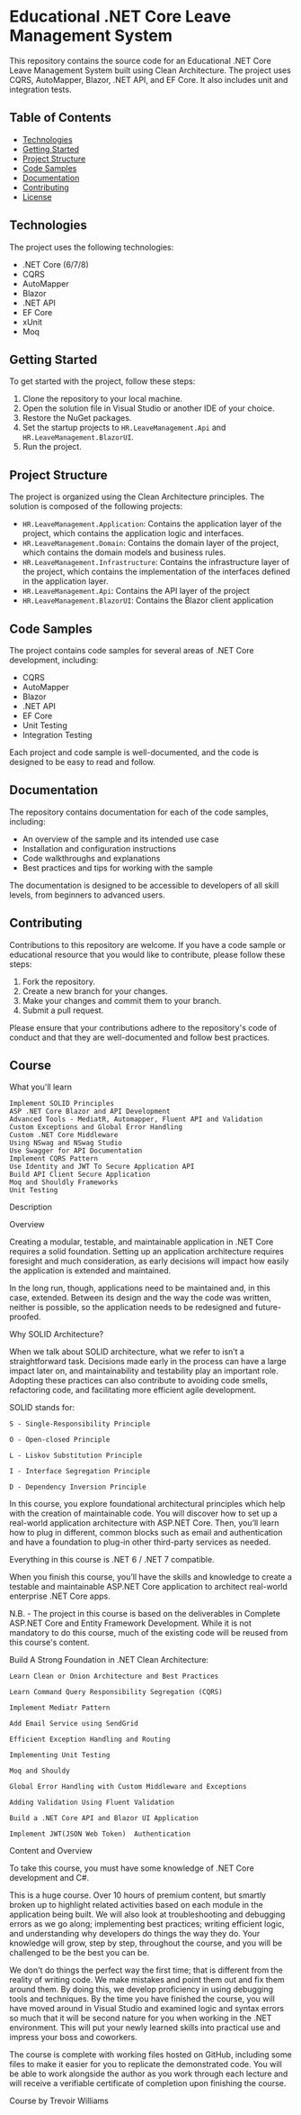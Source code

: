 # Educational .NET Core Leave Management System

This repository contains the source code for an Educational .NET Core Leave Management System built using Clean Architecture. The project uses CQRS, AutoMapper, Blazor, .NET API, and EF Core. It also includes unit and integration tests.


## Table of Contents

- [Technologies](#technologies)
- [Getting Started](#getting-started)
- [Project Structure](#project-structure)
- [Code Samples](#code-samples)
- [Documentation](#documentation)
- [Contributing](#contributing)
- [License](#license)

## Technologies

The project uses the following technologies:

- .NET Core (6/7/8)
- CQRS
- AutoMapper
- Blazor
- .NET API
- EF Core
- xUnit
- Moq

## Getting Started

To get started with the project, follow these steps:

1. Clone the repository to your local machine.
2. Open the solution file in Visual Studio or another IDE of your choice.
3. Restore the NuGet packages.
4. Set the startup projects to `HR.LeaveManagement.Api` and `HR.LeaveManagement.BlazorUI`.
5. Run the project.

## Project Structure

The project is organized using the Clean Architecture principles. The solution is composed of the following projects:

- `HR.LeaveManagement.Application`: Contains the application layer of the project, which contains the application logic and interfaces.
- `HR.LeaveManagement.Domain`: Contains the domain layer of the project, which contains the domain models and business rules.
- `HR.LeaveManagement.Infrastructure`: Contains the infrastructure layer of the project, which contains the implementation of the interfaces defined in the application layer.
- `HR.LeaveManagement.Api`: Contains the API layer of the project
- `HR.LeaveManagement.BlazorUI`: Contains the Blazor client application

## Code Samples

The project contains code samples for several areas of .NET Core development, including:

- CQRS
- AutoMapper
- Blazor
- .NET API
- EF Core
- Unit Testing
- Integration Testing

Each project and code sample is well-documented, and the code is designed to be easy to read and follow.

## Documentation

The repository contains documentation for each of the code samples, including:

- An overview of the sample and its intended use case
- Installation and configuration instructions
- Code walkthroughs and explanations
- Best practices and tips for working with the sample

The documentation is designed to be accessible to developers of all skill levels, from beginners to advanced users.

## Contributing

Contributions to this repository are welcome. If you have a code sample or educational resource that you would like to contribute, please follow these steps:

1. Fork the repository.
2. Create a new branch for your changes.
3. Make your changes and commit them to your branch.
4. Submit a pull request.

Please ensure that your contributions adhere to the repository's code of conduct and that they are well-documented and follow best practices.

## Course

What you'll learn

    Implement SOLID Principles
    ASP .NET Core Blazor and API Development
    Advanced Tools - MediatR, Automapper, Fluent API and Validation
    Custom Exceptions and Global Error Handling
    Custom .NET Core Middleware
    Using NSwag and NSwag Studio
    Use Swagger for API Documentation
    Implement CQRS Pattern
    Use Identity and JWT To Secure Application API
    Build API Client Secure Application
    Moq and Shouldly Frameworks
    Unit Testing

Description

Overview

Creating a modular, testable, and maintainable application in .NET Core requires a solid foundation. Setting up an application architecture requires foresight and much consideration, as early decisions will impact how easily the application is extended and maintained.

In the long run, though, applications need to be maintained and, in this case, extended. Between its design and the way the code was written, neither is possible, so the application needs to be redesigned and future-proofed.

Why SOLID Architecture?

When we talk about SOLID architecture, what we refer to isn’t a straightforward task. Decisions made early in the process can have a large impact later on, and maintainability and testability play an important role. Adopting these practices can also contribute to avoiding code smells, refactoring code, and facilitating more efficient agile development.

SOLID stands for:

    S - Single-Responsibility Principle

    O - Open-closed Principle

    L - Liskov Substitution Principle

    I - Interface Segregation Principle

    D - Dependency Inversion Principle

In this course, you explore foundational architectural principles which help with the creation of maintainable code. You will discover how to set up a real-world application architecture with ASP.NET Core. Then, you’ll learn how to plug in different, common blocks such as email and authentication and have a foundation to plug-in other third-party services as needed.

Everything in this course is .NET 6 / .NET 7 compatible.

When you finish this course, you’ll have the skills and knowledge to create a testable and maintainable ASP.NET Core application to architect real-world enterprise .NET Core apps.

N.B. - The project in this course is based on the deliverables in Complete ASP.NET Core and Entity Framework Development. While it is not mandatory to do this course, much of the existing code will be reused from this course's content.

Build A Strong Foundation in .NET Clean Architecture:

    Learn Clean or Onion Architecture and Best Practices

    Learn Command Query Responsibility Segregation (CQRS)

    Implement Mediatr Pattern

    Add Email Service using SendGrid

    Efficient Exception Handling and Routing

    Implementing Unit Testing

    Moq and Shouldy

    Global Error Handling with Custom Middleware and Exceptions

    Adding Validation Using Fluent Validation

    Build a .NET Core API and Blazor UI Application

    Implement JWT(JSON Web Token)  Authentication

Content and Overview

To take this course, you must have some knowledge of .NET Core development and C#.

This is a huge course. Over 10 hours of premium content, but smartly broken up to highlight related activities based on each module in the application being built. We will also look at troubleshooting and debugging errors as we go along; implementing best practices; writing efficient logic, and understanding why developers do things the way they do. Your knowledge will grow, step by step, throughout the course, and you will be challenged to be the best you can be.

We don't do things the perfect way the first time; that is different from the reality of writing code. We make mistakes and point them out and fix them around them. By doing this, we develop proficiency in using debugging tools and techniques. By the time you have finished the course, you will have moved around in Visual Studio and examined logic and syntax errors so much that it will be second nature for you when working in the .NET environment. This will put your newly learned skills into practical use and impress your boss and coworkers.

The course is complete with working files hosted on GitHub, including some files to make it easier for you to replicate the demonstrated code. You will be able to work alongside the author as you work through each lecture and will receive a verifiable certificate of completion upon finishing the course.

Course by Trevoir Williams